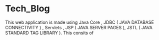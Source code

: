 # Tech_Blog
This web application is made using Java Core , JDBC ( JAVA DATABASE CONNECTIVITY ) , Servlets , JSP ( JAVA SERVER PAGES ), JSTL ( JAVA STANDARD TAG LIBRARY ).
This consits of 
